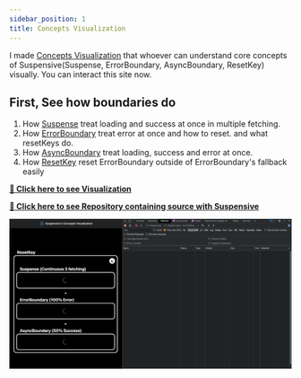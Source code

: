 ```yaml
---
sidebar_position: 1
title: Concepts Visualization
---
```




I made [Concepts Visualization](https://visualization.suspensive.org/react) that whoever can understand core concepts of Suspensive(Suspense, ErrorBoundary, AsyncBoundary, ResetKey) visually. You can interact this site now.

## First, See how boundaries do

1. How [Suspense](https://react.suspensive.org/docs/reference/Suspense) treat loading and success at once in multiple fetching.
2. How [ErrorBoundary](https://react.suspensive.org/docs/reference/ErrorBoundary) treat error at once and how to reset. and what resetKeys do.
3. How [AsyncBoundary](https://react.suspensive.org/docs/reference/AsyncBoundary) treat loading, success and error at once.
4. How [ResetKey](https://react.suspensive.org/docs/reference/ResetKey) reset ErrorBoundary outside of ErrorBoundary's fallback easily

[**🔗 Click here to see Visualization**](https://visualization.suspensive.org/react)

[**🔗 Click here to see Repository containing source with Suspensive**](https://github.com/suspensive/visualization.suspensive.org/blob/main/pages/react.tsx)

![Visualization Core Concepts](./../../static/gif/visualization-core-concepts.gif)
